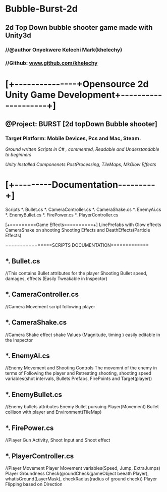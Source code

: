 # Bubble-Burst-2d
## 2d Top Down bubble shooter game made with Unity3d
### //@author Onyekwere Kelechi Mark(khelechy)
### //Github: www.github.com/khelechy


# [+---------------+Opensource 2d Unity Game Development+--------------------+]

## @Project: BURST [2d topDown Bubble shooter]
### Target Platform: Mobile Devices, Pcs and Mac, Steam.

_*Ground written Scripts in C# , commented, Readable and Understandable to beginners*_


*Unity Installed Componenets
PostProcessing, TileMaps, MkGlow Effects*

# [+---------Documentation---------+]
Scripts
*. Bullet.cs
*. CameraController.cs
*. CameraShake.cs
*. EnemyAi.cs
*. EnemyBullet.cs
*. FirePower.cs
*. PlayerController.cs

[+=========Game Effects==========+]
LinePrefabs with Glow effects
CameraShake on shooting
Shooting Effects and DeathEffects(Particle Effects)

================SCRIPTS DOCUMENTATION=============

## *. Bullet.cs

//This contains Bullet attributes for the player Shooting
Bullet speed, damages, effects (Easily Tweakable in Inspector)

## *. CameraController.cs

//Camera Movement script following player

## *. CameraShake.cs

//Camera Shake effect 
shake Values (Magnitude, timing ) easily editable in the Inspector

## *. EnemyAi.cs 

//Enemy Movement and Shooting
Controls The movemnt of the enemy in terms of Following the player and Retreating
shooting, shooting speed variables(shot intervals, Bullets Prefabs, FirePoints and Target(player))

## *. EnemyBullet.cs

//Enemy bullets attributes
Enemy Bullet pursuing Player(Movement)
Bullet collison with player and Environment(TileMap)

## *. FirePower.cs

//Player Gun Activity, Shoot Input and Shoot effect

## *. PlayerController.cs

//Player Movement
Player Movement variables(Speed, Jump, ExtraJumps)
Player Groundness Check(groundCheck(gameObject beeath Player), whatisGround(LayerMask), checkRadius(radius of ground check))
Player Flipping based on Direction




